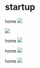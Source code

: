 # startup

home
<img src="https://user-images.githubusercontent.com/71125201/126035488-efe86704-4ef2-4b48-b242-4bafe19f1e86.gif">


<img src="https://user-images.githubusercontent.com/71125201/126035484-8667ed23-2c86-450a-970a-7c7e5fd5c603.gif">

home
<img src="https://user-images.githubusercontent.com/71125201/126035488-efe86704-4ef2-4b48-b242-4bafe19f1e86.gif">

home
<img src="https://user-images.githubusercontent.com/71125201/126035487-becd1f09-0643-4e26-911b-e0dbae52c7a5.gif">

home
<img src="https://user-images.githubusercontent.com/71125201/126035486-ee606aae-54a5-4f07-ae64-a230bfb84b79.gif">
